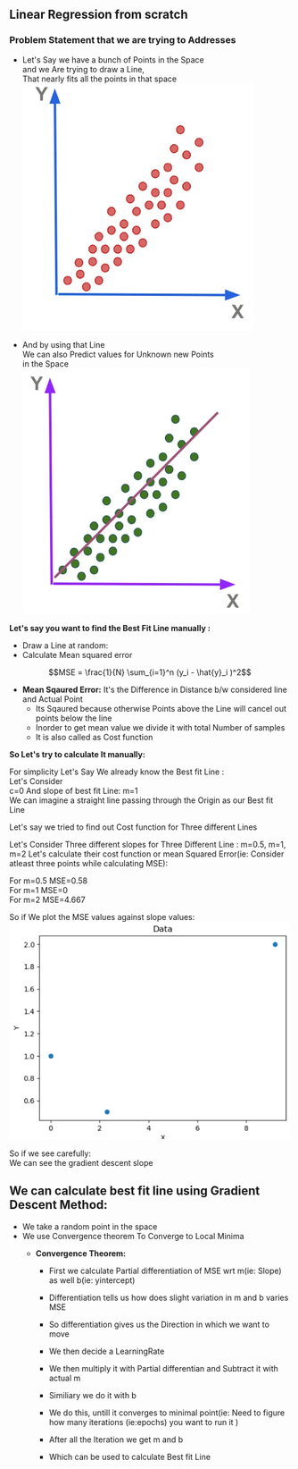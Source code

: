 ## Linear Regression from scratch

### Problem Statement that we are trying to Addresses

- Let's Say we have a bunch of Points in the Space  
and we Are trying to draw a Line,  
That nearly fits all the points in that space 
![](assets/points_in_space.png)

- And by using that Line  
We can also Predict values for Unknown new Points  
in the Space  
![](assets/linearregression.png)



**Let's say you want to find the Best Fit Line manually :**

- Draw a Line at random:
- Calculate Mean squared error

$$MSE = \frac{1}{N} \sum_{i=1}^n (y_i - \hat{y}_i )^2$$


- **Mean Sqaured Error:** It's the Difference in Distance b/w considered line and Actual Point
    - Its Sqaured because otherwise Points above the Line will cancel out points below the line
    - Inorder to get mean value we divide it with total Number of samples
    - It is also called as Cost function


**So Let's try to calculate It manually:**

For simplicity Let's Say We already know the Best fit Line :  
 Let's Consider  
    c=0
And slope of best fit Line: m=1  
We can imagine a straight line passing through the Origin as our Best fit Line


Let's say we tried to find out Cost function for Three different Lines  

Let's Consider Three different slopes for Three Different Line :
    m=0.5, m=1, m=2
Let's calculate their cost function or mean Squared Error(ie: Consider atleast three points while calculating MSE):

For m=0.5 MSE=0.58  
For m=1   MSE=0  
For m=2   MSE=4.667  


So if We plot the MSE values against slope values:  
![](assets/costfunntionvsslope_graph_for_considered_points.png)

So if we see carefully:  
We can see the gradient descent slope  

## We can calculate best fit line using Gradient Descent Method:

- We take a random point in the space 
- We use Convergence theorem To Converge to Local Minima
    - **Convergence Theorem:**

        - First we calculate Partial differentiation of MSE wrt m(ie: Slope) as well b(ie: yintercept)
        - Differentiation tells us how does slight variation in m and b varies MSE
        - So differentiation gives us the Direction in which we want to move 
        - We then decide a LearningRate
        - We then multiply it with Partial differentian and Subtract it with actual m 
        - Similiary we do it with b
        - We do this, untill it converges to minimal point(ie: Need to figure how many iterations (ie:epochs) you want to run it )

        - After all the Iteration we get m and b  
        - Which can be used to calculate Best fit Line 




